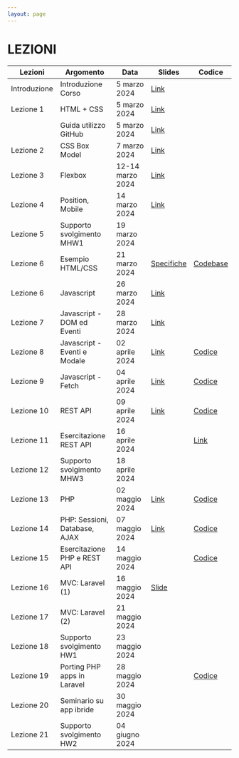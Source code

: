 ```yaml
---
layout: page
---
```


# LEZIONI

| Lezioni      | Argomento                        | Data           | Slides                          | Codice      |
|--------------|----------------------------------|----------------|-------------------------------  |-------------|
| Introduzione | Introduzione Corso               | 5 marzo 2024   | [Link](https://drive.google.com/file/d/1ASGInH1ss0n3VCtF0MWe4UsBe_EkPJNx/view?usp=sharing) |
| Lezione 1    | HTML + CSS                       | 5 marzo 2024   | [Link](https://drive.google.com/file/d/17aelb9oak3HyO7KguJufS9jACzcajrNK/view?usp=sharing) |
|              | Guida utilizzo GitHub            | 5 marzo 2024   | [Link](https://drive.google.com/file/d/1_2KkKbKc27C-OOTsVI4UUHMcGPl-q7AI/view?usp=sharing) |
| Lezione 2    | CSS Box Model                    | 7 marzo 2024   | [Link](https://drive.google.com/file/d/1KIqOZYJAj3Ez8lU1L-yTLZGTc2Ove4m0/view?usp=sharing)|
| Lezione 3    | Flexbox                          | 12-14 marzo 2024  | [Link](https://drive.google.com/file/d/1ia4jZ22XbLuuYOqmOXASutpZ7HMWg5xP/view?usp=sharing) |
| Lezione 4    | Position, Mobile                 | 14 marzo 2024  | [Link](https://drive.google.com/file/d/1xktXHt3LeWJ3xDRQemt0Z6fBrnXuAuaZ/view?usp=drive_link) |  |
| Lezione 5    | Supporto svolgimento MHW1        | 19 marzo 2024  |  |
| Lezione 6    | Esempio HTML/CSS                 | 21 marzo 2024  | [Specifiche](./esempio_html_css.md) | [Codebase](./codebase.zip)
| Lezione 6    | Javascript                       | 26 marzo 2024  | [Link](https://drive.google.com/file/d/12mYaKZMJuLLi2cc-VVBQ5ClpzZOAInFH/view?usp=sharing) |  |
| Lezione 7    | Javascript - DOM ed Eventi       | 28 marzo 2024  |  [Link](https://drive.google.com/file/d/1CVEK1uC_GUI0XLvqdX3_2Fca-4A4fBPY/view?usp=sharing)|  |
| Lezione 8    | Javascript - Eventi e Modale      | 02 aprile 2024 | [Link](https://docs.google.com/presentation/d/1snLf-yKluUl_sKD_8hC7HaI7hcQ-zthb/edit?usp=sharing&ouid=106514760952768214812&rtpof=true&sd=true)  | [Codice](https://drive.google.com/file/d/13q5lj32rN5lkZTMst1Rm7IFixn6rJu3e/view?usp=sharing) |
| Lezione 9    | Javascript - Fetch               | 04 aprile 2024 | [Link](https://drive.google.com/file/d/1rYlDjDyCUFiWXj4K-U7mqTKwzLEzi8fm/view?usp=sharing) | [Codice](https://drive.google.com/file/d/1OYBHegCAtRzpppOcHBgqQlR4wJKzz5JK/view?usp=sharing)
| Lezione 10   | REST API                         | 09 aprile 2024 | [Link](https://drive.google.com/file/d/1ITkMZQcVYfm2ToyXM5SR3asZecHUkXAt/view?usp=sharing) | [Codice](https://drive.google.com/file/d/1eQJXl1gw-jvsa4DvL6nQxaKurhb5Wjge/view?usp=drivesdk) |
| Lezione 11   | Esercitazione REST API           | 16 aprile 2024 |  | [Link](https://drive.google.com/file/d/1GeJYYNwi84mcYZRuojhL7PXGYjOhaqa_/view?usp=sharing) |
| Lezione 12   | Supporto svolgimento MHW3        | 18 aprile 2024 |  |  |
| Lezione 13   | PHP                              | 02 maggio 2024 | [Link](https://drive.google.com/file/d/1wsDB7VkbKdzQhBwK8JC-dY5f9EC0SEeS/view?usp=sharing) | [Codice](https://drive.google.com/file/d/1K6hfGa_td9vcvePtbLIMskHiTCK5sd6L/view?usp=sharing)  |
| Lezione 14   | PHP: Sessioni, Database, AJAX    | 07 maggio 2024 | [Link](https://drive.google.com/file/d/1yxogHuev29sC-E7lFhxSrsb7pEZqPBv8/view?usp=sharing) | [Codice](https://drive.google.com/file/d/12ukcMzcndyiVKx8VMLTplkbG9CaEC6TM/view?usp=sharing) |
| Lezione 15   | Esercitazione PHP e REST API     | 14 maggio 2024 |  | [Codice](https://drive.google.com/file/d/1mo2lNKwEfjXGJAT-h71P9iegbA-6UCIw/view?usp=sharing) |
| Lezione 16   | MVC: Laravel (1)                 | 16 maggio 2024 | [Slide](https://studentiunict-my.sharepoint.com/:b:/g/personal/simone_palazzo_unict_it/EYuNHeB3JLtDhJac-lT6G68BzfokL8K3ieE30A4Qu_L7zg?e=I5h9sb) |
| Lezione 17   | MVC: Laravel (2)                 | 21 maggio 2024 |  |
| Lezione 18   | Supporto svolgimento HW1         | 23 maggio 2024 |  |  |
| Lezione 19   | Porting PHP apps in Laravel      | 28 maggio 2024 |  | [Codice](https://drive.google.com/file/d/1QT3fv9zpIf4eIVo31u3-xJe--ti4JTnT/view?usp=sharing)|
| Lezione 20   | Seminario su app ibride          | 30 maggio 2024 |  |
| Lezione 21   | Supporto svolgimento HW2         | 04 giugno 2024 |  |
